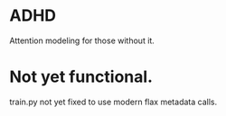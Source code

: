 ADHD
======

Attention modeling for those without it.

Not yet functional.
====================

train.py not yet fixed to use modern flax metadata calls.

